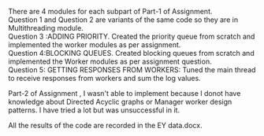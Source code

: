 There are 4 modules for each subpart of Part-1 of Assignment.  
Question 1 and Question 2 are variants of the same code so they are in Multithreading module.  
Question 3 :ADDING PRIORITY.  Created the priority queue from scratch and implemented the worker modules as per assignment.  
Question 4:BLOCKING QUEUES. Created blocking queues from scratch and implemented the Worker modules as per assignment question.  
Question 5: GETTING RESPONSES FROM WORKERS: Tuned the main thread to receive responses from workers and sum the log values.  

Part-2 of Assignment , I wasn't able to implement because I donot have knowledge about Directed Acyclic graphs or Manager worker design patterns. I have tried a lot but was unsuccessful in it.  

All the results of the code are recorded in the EY data.docx.
